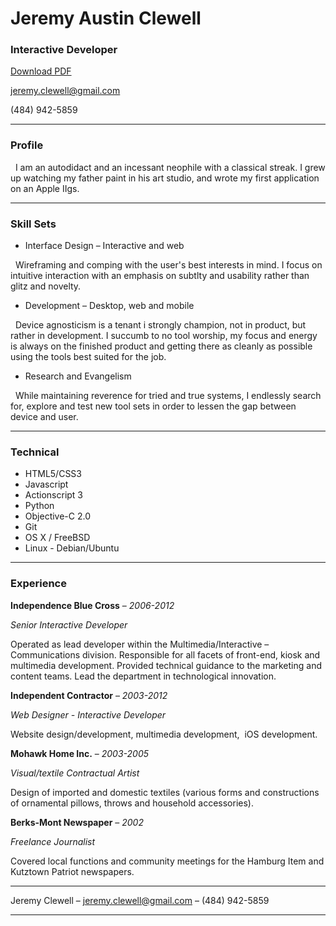 # Jeremy Austin Clewell
### Interactive Developer

[Download PDF](resume.pdf)

[jeremy.clewell@gmail.com](jeremy.clewell@gmail.com)  

(484) 942-5859

------

### Profile 

  I am an autodidact and an incessant neophile with a classical streak. I grew up watching my father paint in his art studio, and wrote my first application on an Apple IIgs. 

------

### Skill Sets 

* Interface Design – Interactive and web
  
  Wireframing and comping with the user's best interests in mind. I focus on intuitive interaction with an emphasis on subtlty and usability rather than glitz and novelty. 

* Development – Desktop, web and mobile  
  
  Device agnosticism is a tenant i strongly champion, not in product, but rather in development. I succumb to no tool worship, my focus and energy is always on the finished product and getting there as cleanly as possible using the tools best suited for the job. 

* Research and Evangelism  
  
  While maintaining reverence for tried and true systems, I endlessly search for, explore and test new tool sets in order to lessen the gap between device and user. 

-------

### Technical 

* HTML5/CSS3
* Javascript
* Actionscript 3
* Python
* Objective-C 2.0
* Git
* OS X / FreeBSD
* Linux - Debian/Ubuntu

------

### Experience

__Independence Blue Cross__ – *2006-2012*

*Senior Interactive Developer*  

Operated as lead developer within the Multimedia/Interactive – Communications division. Responsible for all facets of front-end, kiosk and multimedia development. Provided technical guidance to the marketing and content teams. Lead the department in technological innovation.  
 
 
__Independent Contractor__ – *2003-2012*

*Web Designer - Interactive Developer*    

Website design/development, multimedia development,  iOS development. 
 
 
__Mohawk Home Inc.__ – *2003-2005*

*Visual/textile Contractual Artist*  

Design of imported and domestic textiles (various forms and constructions of ornamental pillows, throws and household accessories).
 
 
__Berks-Mont Newspaper__ – *2002*

*Freelance Journalist*   

Covered local functions and community meetings for the Hamburg Item and Kutztown Patriot newspapers.

------

Jeremy Clewell – [jeremy.clewell@gmail.com](jeremy.clewell@gmail.com) – (484) 942-5859

------
